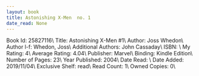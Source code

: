 ```yaml
---
layout: book
title: Astonishing X-Men  no. 1
date_read: None
---
```


Book Id: 25827116\ 
Title: Astonishing X-Men #1\ 
Author: Joss Whedon\ 
Author l-f: Whedon, Joss\ 
Additional Authors: John Cassaday\ 
ISBN: \ 
My Rating: 4\ 
Average Rating: 4.04\ 
Publisher: Marvel\ 
Binding: Kindle Edition\ 
Number of Pages: 23\ 
Year Published: 2004\ 
Date Read: \ 
Date Added: 2019/11/04\ 
Exclusive Shelf: read\ 
Read Count: 1\ 
Owned Copies: 0\ 

